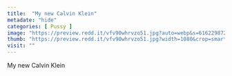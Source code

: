 ```yaml
---
title:  "My new Calvin Klein"
metadate: "hide"
categories: [ Pussy ]
image: "https://preview.redd.it/vfv90whrvzo51.jpg?auto=webp&s=61622987237ad0f218992a2f0a95d18b323def79"
thumb: "https://preview.redd.it/vfv90whrvzo51.jpg?width=1080&crop=smart&auto=webp&s=f676aff291cb181b44482cb42e08cd927b10b914"
visit: ""
---
```

My new Calvin Klein
